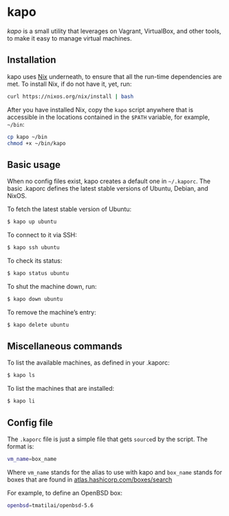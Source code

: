 kapo
====

_kapo_ is a small utility that leverages on Vagrant, VirtualBox, and
other tools, to make it easy to manage virtual machines.


## Installation

kapo uses [Nix](https://nixos.org/nix) underneath, to ensure that all
the run-time dependencies are met. To install Nix, if do not have it,
yet, run:

```bash
curl https://nixos.org/nix/install | bash
```

After you have installed Nix, copy the `kapo` script anywhere that is
accessible in the locations contained in the `$PATH` variable, for
example, `~/bin`:

```bash
cp kapo ~/bin
chmod +x ~/bin/kapo
```


## Basic usage

When no config files exist, kapo creates a default one in
`~/.kaporc`. The basic .kaporc defines the latest stable versions of
Ubuntu, Debian, and NixOS.

To fetch the latest stable version of Ubuntu:

```bash
$ kapo up ubuntu
```

To connect to it via SSH:

```bash
$ kapo ssh ubuntu
```

To check its status:

```bash
$ kapo status ubuntu
```

To shut the machine down, run:

```bash
$ kapo down ubuntu
```

To remove the machine’s entry:

```bash
$ kapo delete ubuntu
```


## Miscellaneous commands

To list the available machines, as defined in your .kaporc:

```bash
$ kapo ls
```

To list the machines that are installed:

```bash
$ kapo li
```


## Config file

The `.kaporc` file is just a simple file that gets `source`d by the
script. The format is:

```bash
vm_name=box_name
```

Where `vm_name` stands for the alias to use with kapo and `box_name`
stands for boxes that are found in
[atlas.hashicorp.com/boxes/search](https://atlas.hashicorp.com/boxes/search)

For example, to define an OpenBSD box:

```bash
openbsd=tmatilai/openbsd-5.6
```
